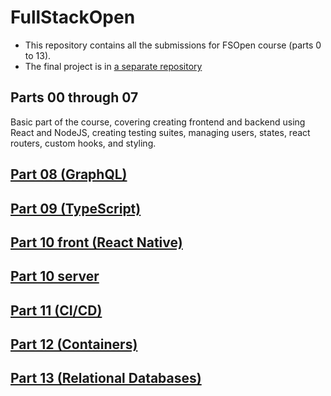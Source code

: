 # FullStackOpen

- This repository contains all the submissions for FSOpen course (parts 0 to 13).
- The final project is in [a separate repository](https://github.com/juusokasperi/fs-gigcalendar-app)

## Parts 00 through 07
Basic part of the course, covering creating frontend and backend using React and NodeJS, creating testing suites, managing users, states, react routers, custom hooks, and styling.

## [Part 08 (GraphQL)](/part8)
## [Part 09 (TypeScript)](/part9)
## [Part 10 front (React Native)](/part10)
## [Part 10 server](/part10-server)
## [Part 11 (CI/CD)](/part11)
## [Part 12 (Containers)](/part12-containres-applications)
## [Part 13 (Relational Databases)](/part13)

